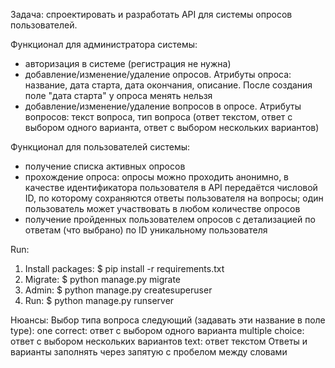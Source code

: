 Задача: спроектировать и разработать API для системы опросов пользователей.

Функционал для администратора системы:

- авторизация в системе (регистрация не нужна)
- добавление/изменение/удаление опросов. Атрибуты опроса: название, дата старта, дата окончания, описание. После создания поле "дата старта" у опроса менять нельзя
- добавление/изменение/удаление вопросов в опросе. Атрибуты вопросов: текст вопроса, тип вопроса (ответ текстом, ответ с выбором одного варианта, ответ с выбором нескольких вариантов)

Функционал для пользователей системы:

- получение списка активных опросов
- прохождение опроса: опросы можно проходить анонимно, в качестве идентификатора пользователя в API передаётся числовой ID, по которому сохраняются ответы пользователя на вопросы; один пользователь может участвовать в любом количестве опросов
- получение пройденных пользователем опросов с детализацией по ответам (что выбрано) по ID уникальному пользователя

Run:
1. Install packages: $ pip install -r requirements.txt
2. Migrate: $ python manage.py migrate
3. Admin: $ python manage.py createsuperuser
4. Run: $ python manage.py runserver

Нюансы:
Выбор типа вопроса следующий (задавать эти название в поле type):
one correct: ответ с выбором одного варианта
multiple choice: ответ с выбором нескольких вариантов
text: ответ текстом
Ответы и варианты заполнять через запятую с пробелом между словами
